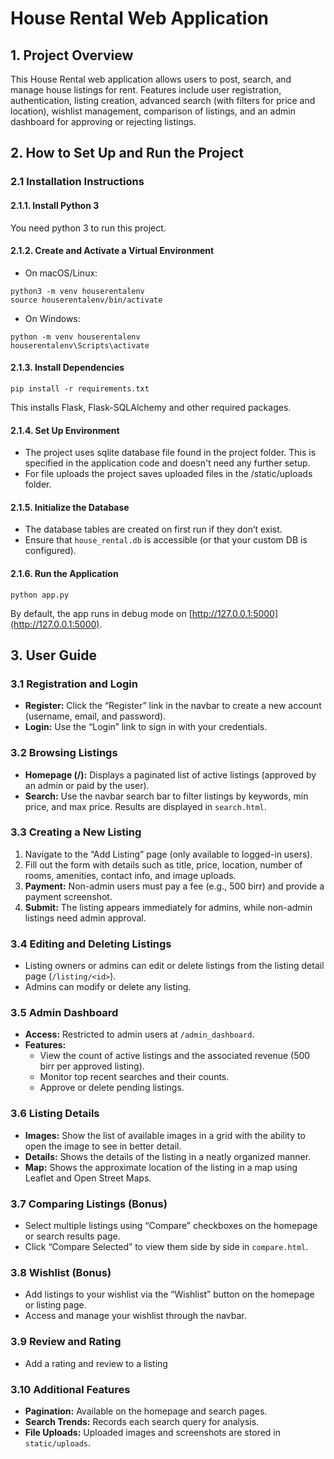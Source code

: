 # House Rental Web Application

## 1. Project Overview

This House Rental web application allows users to post, search, and manage house listings for rent. Features include user registration, authentication, listing creation, advanced search (with filters for price and location), wishlist management, comparison of listings, and an admin dashboard for approving or rejecting listings.

## 2. How to Set Up and Run the Project

### 2.1 Installation Instructions

#### 2.1.1. **Install Python 3**
You need python 3 to run this project.

#### 2.1.2. **Create and Activate a Virtual Environment**

- On macOS/Linux:
```
python3 -m venv houserentalenv
source houserentalenv/bin/activate
```

- On Windows:
```
python -m venv houserentalenv
houserentalenv\Scripts\activate
```

#### 2.1.3. **Install Dependencies**
```
pip install -r requirements.txt
```
This installs Flask, Flask-SQLAlchemy and other required packages.

#### 2.1.4. **Set Up Environment**
- The project uses sqlite database file found in the project folder. This is specified in the application code and doesn't need any further setup.
- For file uploads the project saves uploaded files in the /static/uploads folder.

#### 2.1.5. **Initialize the Database**
- The database tables are created on first run if they don’t exist.
- Ensure that `house_rental.db` is accessible (or that your custom DB is configured).

#### 2.1.6. **Run the Application**
```
python app.py
```
By default, the app runs in debug mode on [http://127.0.0.1:5000](http://127.0.0.1:5000).


## 3. User Guide

### 3.1 Registration and Login
- **Register:** Click the “Register” link in the navbar to create a new account (username, email, and password).
- **Login:** Use the “Login” link to sign in with your credentials.

### 3.2 Browsing Listings
- **Homepage (/):** Displays a paginated list of active listings (approved by an admin or paid by the user).
- **Search:** Use the navbar search bar to filter listings by keywords, min price, and max price. Results are displayed in `search.html`.

### 3.3 Creating a New Listing
1. Navigate to the “Add Listing” page (only available to logged-in users).
2. Fill out the form with details such as title, price, location, number of rooms, amenities, contact info, and image uploads.
3. **Payment:** Non-admin users must pay a fee (e.g., 500 birr) and provide a payment screenshot.
4. **Submit:** The listing appears immediately for admins, while non-admin listings need admin approval.

### 3.4 Editing and Deleting Listings
- Listing owners or admins can edit or delete listings from the listing detail page (`/listing/<id>`).
- Admins can modify or delete any listing.

### 3.5 Admin Dashboard
- **Access:** Restricted to admin users at `/admin_dashboard`.
- **Features:**
  - View the count of active listings and the associated revenue (500 birr per approved listing).
  - Monitor top recent searches and their counts.
  - Approve or delete pending listings.

### 3.6 Listing Details 
- **Images:**  Show the list of available images in a grid with the ability to open the image to see in better detail.
- **Details:** Shows the details of the listing in a neatly organized manner.
- **Map:** Shows the approximate location of the listing in a map using Leaflet and Open Street Maps.

### 3.7 Comparing Listings (Bonus)
- Select multiple listings using “Compare” checkboxes on the homepage or search results page.
- Click “Compare Selected” to view them side by side in `compare.html`.

### 3.8 Wishlist (Bonus)
- Add listings to your wishlist via the “Wishlist” button on the homepage or listing page.
- Access and manage your wishlist through the navbar.

### 3.9 Review and Rating
- Add a rating and review to a listing

### 3.10 Additional Features
- **Pagination:** Available on the homepage and search pages.
- **Search Trends:** Records each search query for analysis.
- **File Uploads:** Uploaded images and screenshots are stored in `static/uploads`.

  
